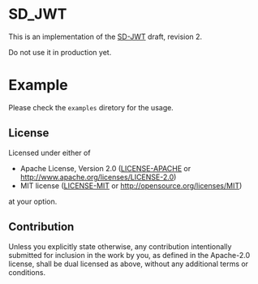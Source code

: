 # SD_JWT

This is an implementation of the [SD-JWT](https://www.ietf.org/archive/id/draft-fett-oauth-selective-disclosure-jwt-02.html) draft, revision 2.

Do not use it in production yet.


# Example

Please check the `examples` diretory for the usage.

## License

Licensed under either of

 * Apache License, Version 2.0
   ([LICENSE-APACHE](LICENSE-APACHE) or http://www.apache.org/licenses/LICENSE-2.0)
 * MIT license
   ([LICENSE-MIT](LICENSE-MIT) or http://opensource.org/licenses/MIT)

at your option.

## Contribution

Unless you explicitly state otherwise, any contribution intentionally submitted
for inclusion in the work by you, as defined in the Apache-2.0 license, shall be
dual licensed as above, without any additional terms or conditions.
